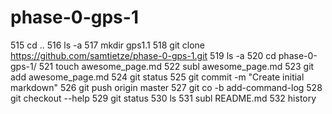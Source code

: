 # phase-0-gps-1
  515  cd ..
  516  ls -a
  517  mkdir gps1.1
  518  git clone https://github.com/samtietze/phase-0-gps-1.git
  519  ls -a
  520  cd phase-0-gps-1/
  521  touch awesome_page.md
  522  subl awesome_page.md
  523  git add awesome_page.md
  524  git status
  525  git commit -m "Create initial markdown"
  526  git push origin master
  527  git co -b add-command-log
  528  git checkout --help
  529  git status
  530  ls
  531  subl README.md
  532  history

